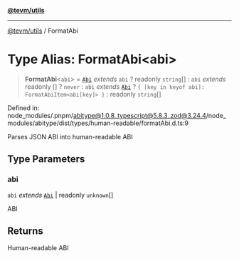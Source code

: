 [**@tevm/utils**](../README.md)

***

[@tevm/utils](../globals.md) / FormatAbi

# Type Alias: FormatAbi\<abi\>

> **FormatAbi**\<`abi`\> = [`Abi`](Abi.md) *extends* `abi` ? readonly `string`[] : `abi` *extends* readonly \[\] ? `never` : `abi` *extends* [`Abi`](Abi.md) ? `{ [key in keyof abi]: FormatAbiItem<abi[key]> }` : readonly `string`[]

Defined in: node\_modules/.pnpm/abitype@1.0.8\_typescript@5.8.3\_zod@3.24.4/node\_modules/abitype/dist/types/human-readable/formatAbi.d.ts:9

Parses JSON ABI into human-readable ABI

## Type Parameters

### abi

`abi` *extends* [`Abi`](Abi.md) \| readonly `unknown`[]

ABI

## Returns

Human-readable ABI
